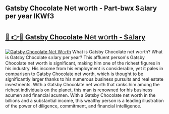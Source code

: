 ## Gatsby Chocolate N𝚎t w𝚘rth - Part-bwx S𝚊lary per year lKWf3

# <h2><a href="http://gc25si.nevu.top/?p=Gatsby+Chocolate">🔗 👉🔴 Gatsby Chocolate N𝚎t w𝚘rth - S𝚊lary</a></h2>

[![Gatsby Chocolate N𝚎t W𝚘rth](https://i.imgur.com/Oavwk0R.jpeg)](http://gc25si.nevu.top/?p=Gatsby+Chocolate)
What is Gatsby Chocolate n𝚎t w𝚘rth? What is Gatsby Chocolate s𝚊lary per year?
This affluent person's Gatsby Chocolate net worth is significant, making him one of the richest figures in his industry. His income from his employment is considerable, yet it pales in comparison to Gatsby Chocolate net worth, which is thought to be significantly larger thanks to his numerous business pursuits and real estate investments. With a Gatsby Chocolate net worth that ranks him among the richest individuals on the planet, this man is renowned for his business acumen and financial acumen. With a Gatsby Chocolate net worth in the billions and a substantial income, this wealthy person is a leading illustration of the power of diligence, commitment, and financial intelligence.
